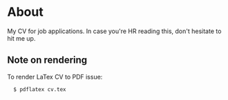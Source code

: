 # About

My CV for job applications. In case you're HR reading this, don't hesitate
to hit me up.

## Note on rendering

To render LaTex CV to PDF issue:
```
  $ pdflatex cv.tex
```
